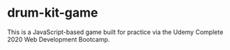 # drum-kit-game
This is a JavaScript-based game built for practice via the Udemy Complete 2020 Web Development Bootcamp.
